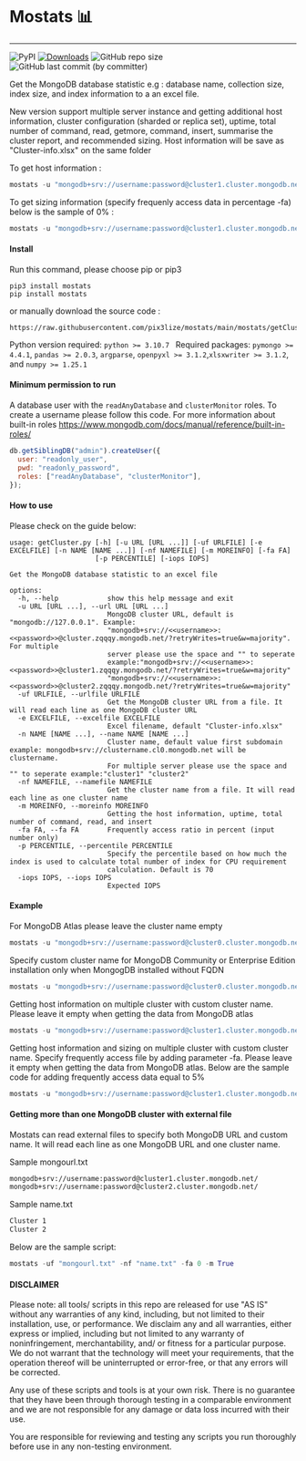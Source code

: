# Mostats 📊

---

![PyPI](https://img.shields.io/pypi/v/mostats) [![Downloads](https://static.pepy.tech/personalized-badge/mostats?period=month&units=international_system&left_color=brightgreen&right_color=grey&left_text=Downloads)](https://pepy.tech/project/mostats) ![GitHub repo size](https://img.shields.io/github/repo-size/pix3lize/mostats) ![GitHub last commit (by committer)](https://img.shields.io/github/last-commit/pix3lize/mostats)

Get the MongoDB database statistic e.g : database name, collection size, index size, and index information to a an excel file.

New version support multiple server instance and getting additional host information, cluster configuration (sharded or replica set), uptime, total number of command, read, getmore, command, insert, summarise the cluster report, and recommended sizing. Host information will be save as "Cluster-info.xlsx" on the same folder

To get host information :

```python
mostats -u "mongodb+srv://username:password@cluster1.cluster.mongodb.net/" -m True
```

To get sizing information (specify frequenly access data in percentage -fa) below is the sample of 0% :

```python
mostats -u "mongodb+srv://username:password@cluster1.cluster.mongodb.net/" -fa 0 -m True
```

#### Install

Run this command, please choose pip or pip3

```terminal
pip3 install mostats
pip install mostats
```

or manually download the source code :

```
https://raw.githubusercontent.com/pix3lize/mostats/main/mostats/getCluster.py
```

Python version required: `python >= 3.10.7 `
Required packages: `pymongo >= 4.4.1`, `pandas >= 2.0.3`, `argparse`, `openpyxl >= 3.1.2`,`xlsxwriter >= 3.1.2`, and `numpy >= 1.25.1`

#### Minimum permission to run

A database user with the `readAnyDatabase` and `clusterMonitor` roles. To create a username please follow this code. For more information about built-in roles https://www.mongodb.com/docs/manual/reference/built-in-roles/

```javascript
db.getSiblingDB("admin").createUser({
  user: "readonly_user",
  pwd: "readonly_password",
  roles: ["readAnyDatabase", "clusterMonitor"],
});
```

#### How to use

Please check on the guide below:

```terminal
usage: getCluster.py [-h] [-u URL [URL ...]] [-uf URLFILE] [-e EXCELFILE] [-n NAME [NAME ...]] [-nf NAMEFILE] [-m MOREINFO] [-fa FA]
                     [-p PERCENTILE] [-iops IOPS]

Get the MongoDB database statistic to an excel file

options:
  -h, --help            show this help message and exit
  -u URL [URL ...], --url URL [URL ...]
                        MongoDB cluster URL, default is "mongodb://127.0.0.1". Example:
                        "mongodb+srv://<<username>>:<<password>>@cluster.zqqqy.mongodb.net/?retryWrites=true&w=majority". For multiple
                        server please use the space and "" to seperate
                        example:"mongodb+srv://<<username>>:<<password>>@cluster1.zqqqy.mongodb.net/?retryWrites=true&w=majority"
                        "mongodb+srv://<<username>>:<<password>>@cluster2.zqqqy.mongodb.net/?retryWrites=true&w=majority"
  -uf URLFILE, --urlfile URLFILE
                        Get the MongoDB cluster URL from a file. It will read each line as one MongoDB cluster URL
  -e EXCELFILE, --excelfile EXCELFILE
                        Excel filename, default "Cluster-info.xlsx"
  -n NAME [NAME ...], --name NAME [NAME ...]
                        Cluster name, default value first subdomain example: mongodb+srv://clustername.cl0.mongodb.net will be clustername.
                        For multiple server please use the space and "" to seperate example:"cluster1" "cluster2"
  -nf NAMEFILE, --namefile NAMEFILE
                        Get the cluster name from a file. It will read each line as one cluster name
  -m MOREINFO, --moreinfo MOREINFO
                        Getting the host information, uptime, total number of command, read, and insert
  -fa FA, --fa FA       Frequently access ratio in percent (input number only)
  -p PERCENTILE, --percentile PERCENTILE
                        Specify the percentile based on how much the index is used to calculate total number of index for CPU requirement
                        calculation. Default is 70
  -iops IOPS, --iops IOPS
                        Expected IOPS
```

#### Example

For MongoDB Atlas please leave the cluster name empty

```python
mostats -u "mongodb+srv://username:password@cluster0.cluster.mongodb.net/"
```

Specify custom cluster name for MongoDB Community or Enterprise Edition installation only when MongogDB installed without FQDN

```python
mostats -u "mongodb+srv://username:password@cluster0.cluster.mongodb.net/?retryWrites=true&w=majority" -n "Cluster1" -c "Custom-file.xlsx"
```

Getting host information on multiple cluster with custom cluster name. Please leave it empty when getting the data from MongoDB atlas

```python
mostats -u "mongodb+srv://username:password@cluster1.cluster.mongodb.net/" "mongodb+srv://username:password@cluster2.cluster.mongodb.net/" -n "Cluster 1" "Cluster 2" -m True
```

Getting host information and sizing on multiple cluster with custom cluster name. Specify frequently access file by adding parameter -fa. Please leave it empty when getting the data from MongoDB atlas. Below are the sample code for adding frequently access data equal to 5%

```python
mostats -u "mongodb+srv://username:password@cluster1.cluster.mongodb.net/" "mongodb+srv://username:password@cluster2.cluster.mongodb.net/" -n "Cluster 1" "Cluster 2" -fa 5 -m True
```

#### Getting more than one MongoDB cluster with external file

Mostats can read external files to specify both MongoDB URL and custom name. It will read each line as one MongoDB URL and one cluster name.

Sample mongourl.txt

```txt
mongodb+srv://username:password@cluster1.cluster.mongodb.net/
mongodb+srv://username:password@cluster2.cluster.mongodb.net/
```

Sample name.txt

```txt
Cluster 1
Cluster 2
```

Below are the sample script:

```python
mostats -uf "mongourl.txt" -nf "name.txt" -fa 0 -m True
```

#### DISCLAIMER

Please note: all tools/ scripts in this repo are released for use "AS IS" without any warranties of any kind, including, but not limited to their installation, use, or performance. We disclaim any and all warranties, either express or implied, including but not limited to any warranty of noninfringement, merchantability, and/ or fitness for a particular purpose. We do not warrant that the technology will meet your requirements, that the operation thereof will be uninterrupted or error-free, or that any errors will be corrected.

Any use of these scripts and tools is at your own risk. There is no guarantee that they have been through thorough testing in a comparable environment and we are not responsible for any damage or data loss incurred with their use.

You are responsible for reviewing and testing any scripts you run thoroughly before use in any non-testing environment.

